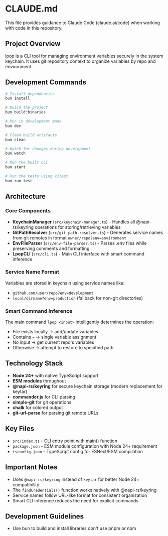 # CLAUDE.md

This file provides guidance to Claude Code (claude.ai/code) when working with code in this repository.

## Project Overview

lpop is a CLI tool for managing environment variables securely in the system keychain. It uses git repository context to organize variables by repo and environment.

## Development Commands

```bash
# Install dependencies
bun install

# Build the project
bun build:binaries

# Run in development mode
bun dev

# Clean build artifacts
bun clean

# Watch for changes during development
bun watch

# Run the built CLI
bun start

# Run the tests using vitest
bun run test
```

## Architecture

### Core Components

- **KeychainManager** (`src/keychain-manager.ts`) - Handles all @napi-rs/keyring operations for storing/retrieving variables
- **GitPathResolver** (`src/git-path-resolver.ts`) - Generates service names from git remotes in format `owner/repo?env=environment`
- **EnvFileParser** (`src/env-file-parser.ts`) - Parses .env files while preserving comments and formatting
- **LpopCLI** (`src/cli.ts`) - Main CLI interface with smart command inference

### Service Name Format

Variables are stored in keychain using service names like:

- `github.com/user/repo?env=development`
- `local/dirname?env=production` (fallback for non-git directories)

### Smart Command Inference

The main command `lpop <input>` intelligently determines the operation:

- File exists locally → add/update variables
- Contains `=` → single variable assignment
- No input → get current repo's variables
- Otherwise → attempt to restore to specified path

## Technology Stack

- **Node 24+** with native TypeScript support
- **ESM modules** throughout
- **@napi-rs/keyring** for secure keychain storage (modern replacement for keytar)
- **commander.js** for CLI parsing
- **simple-git** for git operations
- **chalk** for colored output
- **git-url-parse** for parsing git remote URLs

## Key Files

- `src/index.ts` - CLI entry point with main() function
- `package.json` - ESM module configuration with Node 24+ requirement
- `tsconfig.json` - TypeScript config for ESNext/ESM compilation

## Important Notes

- Uses `@napi-rs/keyring` instead of `keytar` for better Node 24+ compatibility
- The `findCredentials()` function works natively with @napi-rs/keyring
- Service names follow URL-like format for consistent organization
- Smart CLI inference reduces the need for explicit commands

## Development Guidelines

- Use bun to build and install libraries don't use pnpm or npm
